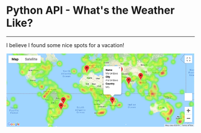 # Python API - What's the Weather Like?
---
I believe I found some nice spots for a vacation!

![Best Places to Stay](images/hotel_map.png)
